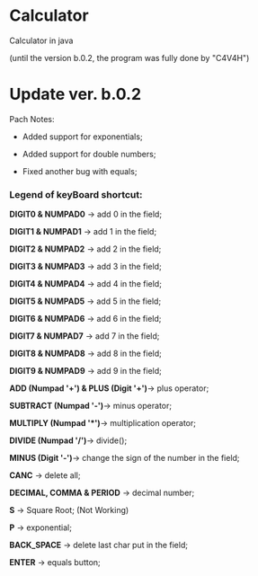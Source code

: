 # Calculator
Calculator in java

(until the version b.0.2, the program was fully done by "C4V4H")

# Update ver. b.0.2
Pach Notes:


* Added support for exponentials;

* Added support for double numbers;

* Fixed another bug with equals;



### Legend of keyBoard shortcut:

**DIGIT0 & NUMPAD0** -> add 0 in the field;

**DIGIT1 & NUMPAD1** -> add 1 in the field;

**DIGIT2 & NUMPAD2** -> add 2 in the field;

**DIGIT3 & NUMPAD3** -> add 3 in the field;

**DIGIT4 & NUMPAD4** -> add 4 in the field;

**DIGIT5 & NUMPAD5** -> add 5 in the field;

**DIGIT6 & NUMPAD6** -> add 6 in the field;

**DIGIT7 & NUMPAD7** -> add 7 in the field;

**DIGIT8 & NUMPAD8** -> add 8 in the field;

**DIGIT9 & NUMPAD9** -> add 9 in the field;

**ADD (Numpad '+') & PLUS (Digit '+')**-> plus operator;

**SUBTRACT (Numpad '-')**-> minus operator;

**MULTIPLY (Numpad '*')**-> multiplication operator;

**DIVIDE (Numpad '/')**-> divide();

**MINUS (Digit '-')**-> change the sign of the number in the field;

**CANC** -> delete all;

**DECIMAL, COMMA & PERIOD** -> decimal number;

**S** -> Square Root; (Not Working)

**P** -> exponential;

**BACK_SPACE** -> delete last char put in the field;

**ENTER** -> equals button;

